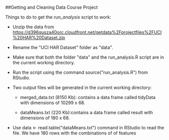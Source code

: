 ##Getting and Cleaning Data Course Project

Things to do to get the *run_analysis* script to work:

* Unzip the data from https://d396qusza40orc.cloudfront.net/getdata%2Fprojectfiles%2FUCI%20HAR%20Dataset.zip 

* Rename the "UCI HAR Dataset" folder as "data".

* Make sure that both the folder "data" and the run_analysis.R script are in the current working directory.

* Run the script using the command source("run_analysis.R") from RStudio. 

* Two output files will be generated in the current working directory:
 
  - merged_data.txt (8150 Kb): contains a data frame called tidyData with dimensions of 10299 x 68.
 
  - dataMeans.txt (220 Kb):contains a data frame called result with dimensions of 180 x 68.

* Use data <- read.table("dataMeans.txt") command in RStudio to read the file. We have 180 rows with the combinations of of features

